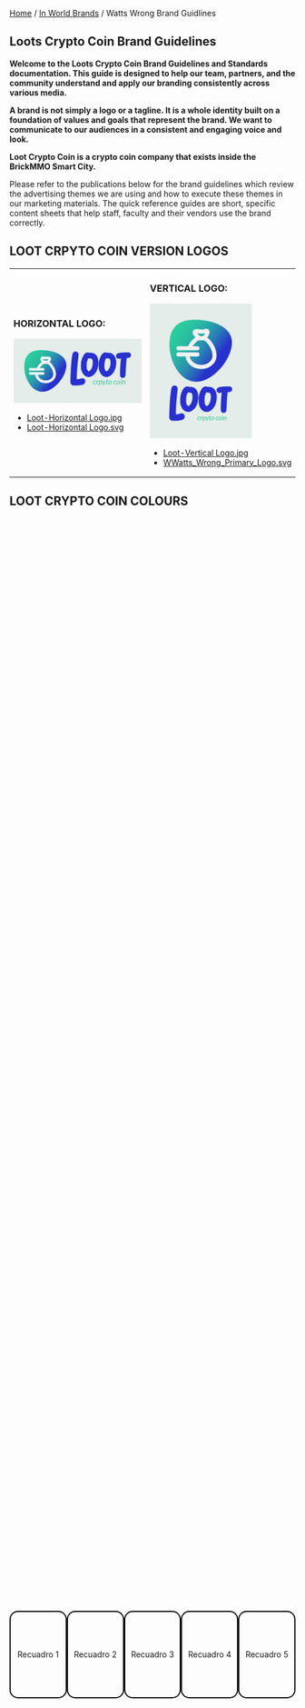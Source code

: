 <style>@import url("//readme.codeadam.ca/readme.css");</style>

[Home](/) / [In World Brands](/world) / Watts Wrong Brand Guidlines

## Loots Crypto Coin Brand Guidelines

**Welcome to the Loots Crypto Coin Brand Guidelines and Standards documentation. This guide is designed to help our team, partners, and the community understand and apply our branding consistently across various media.**

**A brand is not simply a logo or a tagline. It is a whole identity built on a foundation of values and goals that represent the brand. We want to communicate to our audiences in a consistent and engaging voice and look.**

**Loot Crypto Coin is a crypto coin company that exists inside the BrickMMO Smart City.**

Please refer to the publications below for the brand guidelines which review the advertising themes we are using and how to execute these themes in our marketing materials. The quick reference guides are short, specific content sheets that help staff, faculty and their vendors use the brand correctly.

## LOOT CRPYTO COIN VERSION LOGOS

<table>
<tr>
<td width="50%">

<h3>HORIZONTAL LOGO:</h3>
<img src="Loot-Horizontal Logo.jpg" width="1000">
<ul>
<li><a href="Loot-Horizontal Logo.jpg" download>Loot-Horizontal Logo.jpg</a></li>
<li><a href="Loot-Horizontal Logo.svg" download>Loot-Horizontal Logo.svg</a></li>
</ul>

</td>
<td width="50%">

<h3>VERTICAL LOGO:</h3>
<img src="Loot-Vertical Logo.jpg" width="180">
<ul>
<li><a href="Loot-Vertical Logo.jpg" download>Loot-Vertical Logo.jpg</a></li>
<li><a href="watts/svg/Watts_Wrong_Primary_Logo.svg" download>WWatts_Wrong_Primary_Logo.svg</a></li>
</ul>

</td>
</tr>
</table>

## LOOT CRYPTO COIN  COLOURS
<html lang="es">
<head>
<meta charset="UTF-8">
<meta name="viewport" content="width=device-width, initial-scale=1.0">
<title>Recuadros con Bordes Redondeados</title>
<style>
  .recuadro-container {
    display: flex;
    justify-content: space-around;
    align-items: center;
    height: 100vh;
  }
  .recuadro {
    width: 150px;
    height: 150px;
    border: 2px solid #000;
    border-radius: 15px;
    display: flex;
    justify-content: center;
    align-items: center;
    font-size: 14px;
    text-align: center;
  }
</style>
</head>
<body>
<div class="recuadro-container">
  <div class="recuadro">Recuadro 1</div>
  <div class="recuadro">Recuadro 2</div>
  <div class="recuadro">Recuadro 3</div>
  <div class="recuadro">Recuadro 4</div>
  <div class="recuadro">Recuadro 5</div>
</div>
</body>
</html>

## TYPOGRAPHY

<img src="/watts/images/Watts_Wrong_Typography.jpg">

- <a href="https://fontzone.net/font-details/ocr-a-extended" target="_blank">OCR A Extended Font from Fontzone</a>
- <a href="https://www.whatfontis.com/NFC_Piepie-Regular.font)" target="_blank"> Piepie Font from Whatfontis</a>

---

<a href="https://brickmmo.com">
<img src="https://brickmmo.com/images/brickmmo-logo-horizontal.jpg" width="100">
</a>

